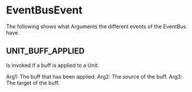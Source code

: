 EventBusEvent
==============
The following shows what Arguments the different events of the EventBus have.

UNIT_BUFF_APPLIED
-----------------
Is invoked if a buff is applied to a Unit.

Arg1: The buff that has been applied.
Arg2: The source of the buff.
Arg3: The target of the buff.